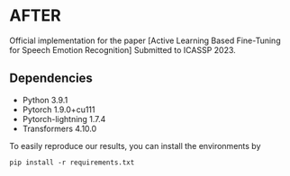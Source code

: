 # AFTER
Official implementation for the paper [Active Learning Based Fine-Tuning for Speech Emotion Recognition]
Submitted to ICASSP 2023.

## Dependencies
 - Python 3.9.1
 - Pytorch 1.9.0+cu111
 - Pytorch-lightning 1.7.4 
 - Transformers 4.10.0

To easily reproduce our results, you can install the environments by
```
pip install -r requirements.txt
```

 
